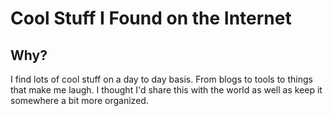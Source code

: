 # Cool Stuff I Found on the Internet

## Why?
I find lots of cool stuff on a day to day basis. From blogs to tools to things that make me laugh. I thought I'd share this with the world as well as keep it somewhere a bit more organized.

